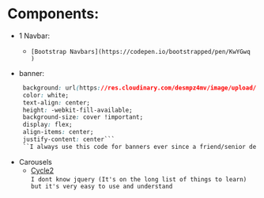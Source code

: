 #  Components:
* 1 Navbar:
  *     [Bootstrap Navbars](https://codepen.io/bootstrapped/pen/KwYGwq  )
* banner:
   ```css
    background: url(https://res.cloudinary.com/desmpz4mv/image/upload/v1532945073/image.png) center center no-repeat;
    color: white;
    text-align: center;
    height: -webkit-fill-available;
    background-size: cover !important;
    display: flex;
    align-items: center;
    justify-content: center```
    ``I always use this code for banners ever since a friend/senior dev showed it to me``

* Carousels
  *  [Cycle2](http://jquery.malsup.com/cycle2/) <br>
    ``I dont know jquery (It's on the long list of things to learn) but it's very easy to use and understand ``
